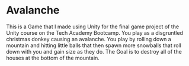 # Avalanche
This is a Game that I made using Unity for the final game project of the Unity course on the Tech Academy Bootcamp. You play as a disgruntled christmas donkey causing an avalanche. You play by rolling down a mountain and hitting little balls that then spawn more snowballs that roll down with you and gain size as they do. The Goal is to destroy all of the houses at the bottom of the mountain.
